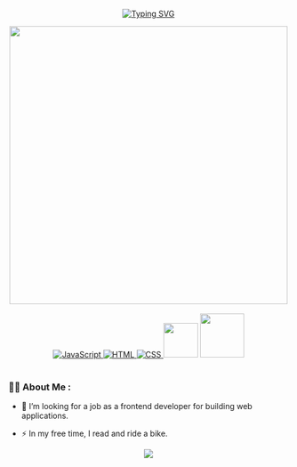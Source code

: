 <div id="header" align="center"> 
  
[![Typing SVG](https://readme-typing-svg.herokuapp.com?color=%2336BCF7&lines=Hi+there+👋+Marina+-+frontend+developer)](https://git.io/typing-svg)

</div>

<div id="giphy" align="center">
  <img src="https://media.giphy.com/media/v1.Y2lkPTc5MGI3NjExOXU3a3BqY29zcGliN215c3FtdHh3aXdqMTdubnhndzUxMHFrNmdrYiZlcD12MV9pbnRlcm5hbF9naWZfYnlfaWQmY3Q9Zw/L1R1tvI9svkIWwpVYr/giphy.gif" width="500"/>
</div>
<br>
<div id="badges" align="center">
  <a href="https://www.javascript.com/" target="_blank">
    <img src="https://img.shields.io/badge/JavaScript-%23F7DF1E.svg?style=flat-square&logo=javascript&logoColor=black" alt="JavaScript">
  </a>
  <a href="https://html.com/" target="_blank">
    <img src="https://img.shields.io/badge/HTML-%23E34F26.svg?style=flat-square&logo=html5&logoColor=white" alt="HTML">
  </a>
  <a href="https://www.w3.org/Style/CSS/Overview.en.html" target="_blank">
    <img src="https://img.shields.io/badge/CSS-%231572B6.svg?style=flat-square&logo=css3&logoColor=white" alt="CSS">
  </a>
  
  <img src="https://img.shields.io/badge/vuejs-%2335495e.svg?style=for-the-badge&logo=vuedotjs&logoColor=%234FC08D)" width="62"/>
  <img src="https://img.shields.io/badge/gitlab%20ci-%23181717.svg?style=for-the-badge&logo=gitlab&logoColor=white)" width="79"/>
      
</div>
<br>

  ### :woman_technologist: About Me :

- :telescope: I’m looking for a job as a frontend developer for building web applications.

- :zap: In my free time, I read and ride a bike.

<div id="" align="center">

![](http://github-profile-summary-cards.vercel.app/api/cards/repos-per-language?username=frontess&theme=default)
</div>

<div id="" align="center">
  <img src="https://komarev.com/ghpvc/?username=frontess&style=flat-square&color=blue" alt=""/>
  </div>
